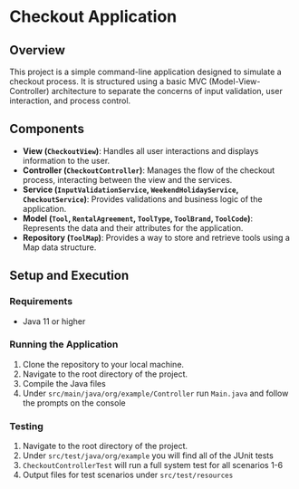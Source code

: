 # Checkout Application

## Overview

This project is a simple command-line application designed to simulate a checkout process. It is structured using a
basic MVC (Model-View-Controller) architecture to separate the concerns of input validation, user interaction, and
process control.

## Components

- **View (`CheckoutView`)**: Handles all user interactions and displays information to the user.
- **Controller (`CheckoutController`)**: Manages the flow of the checkout process, interacting between the view and the
  services.
- **Service (`InputValidationService`, `WeekendHolidayService`, `CheckoutService`)**: Provides validations and business
  logic of the application.
- **Model (`Tool`, `RentalAgreement`, `ToolType`, `ToolBrand`, `ToolCode`)**: Represents the data and their attributes
  for the application.
- **Repository (`ToolMap`)**: Provides a way to store and retrieve tools using a Map data structure.

## Setup and Execution

### Requirements

- Java 11 or higher

### Running the Application

1. Clone the repository to your local machine.
2. Navigate to the root directory of the project.
3. Compile the Java files
4. Under `src/main/java/org/example/Controller` run `Main.java` and follow the prompts on the console

### Testing

1. Navigate to the root directory of the project.
2. Under `src/test/java/org/example` you will find all of the JUnit tests
3. `CheckoutControllerTest` will run a full system test for all scenarios 1-6
4. Output files for test scenarios under `src/test/resources`